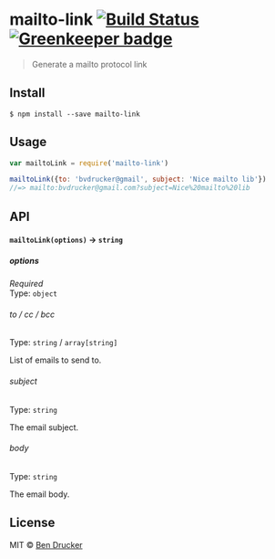 # mailto-link [![Build Status](https://travis-ci.org/bendrucker/mailto-link.svg?branch=master)](https://travis-ci.org/bendrucker/mailto-link) [![Greenkeeper badge](https://badges.greenkeeper.io/bendrucker/mailto-link.svg)](https://greenkeeper.io/)

> Generate a mailto protocol link


## Install

```
$ npm install --save mailto-link
```


## Usage

```js
var mailtoLink = require('mailto-link')

mailtoLink({to: 'bvdrucker@gmail', subject: 'Nice mailto lib'})
//=> mailto:bvdrucker@gmail.com?subject=Nice%20mailto%20lib
```

## API

#### `mailtoLink(options)` -> `string`

##### options

*Required*  
Type: `object`

###### to / cc / bcc

Type: `string` / `array[string]`

List of emails to send to.

###### subject

Type: `string`

The email subject.

###### body

Type: `string`

The email body.


## License

MIT © [Ben Drucker](http://bendrucker.me)
